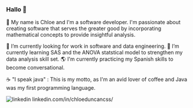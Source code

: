 ### Hallo 👋

📐 My name is Chloe and I'm a software developer. I'm passionate about creating software that serves the greater good by incorporating mathematical concepts to provide insightful analysis.

🔭 I’m currently looking for work in software and data engineering.
🧠 I’m currently learning SAS and the ANOVA statstical model to strengthen my data analysis skill set.
🌎 I'm currently practicing my Spanish skills to become conversational.

☕ "I speak java" : This is my motto, as I'm an avid lover of coffee and Java was my first programming language. 

![linkedin](https://img.shields.io/badge/LinkedIn-0077B5?style=for-the-badge&logo=linkedin&logoColor=white) linkedin.com/in/chloeduncancss/


